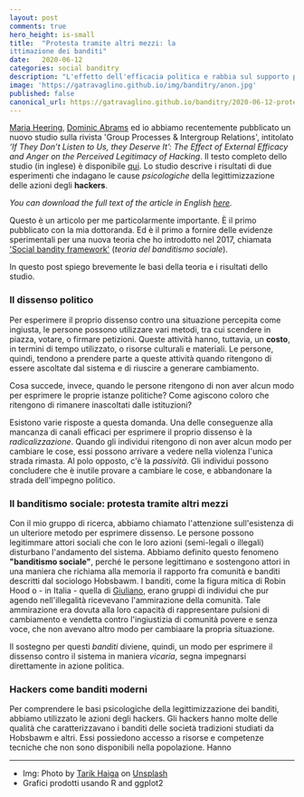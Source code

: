 ```yaml
---
layout: post
comments: true
hero_height: is-small
title:  "Protesta tramite altri mezzi: la 
ittimazione dei banditi"
date:   2020-06-12
categories: social banditry
description: "L'effetto dell'efficacia politica e rabbia sul supporto per i banditi sociali"
image: 'https://gatravaglino.github.io/img/banditry/anon.jpg'
published: false
canonical_url: https://gatravaglino.github.io/banditry/2020-06-12-protest-bandits.markdown.html
---
```

[Maria Heering](https://www.kent.ac.uk/psychology/people/328/www.kent.ac.uk/psychology/people/328/heering-maria), [Dominic Abrams](https://www.kent.ac.uk/psychology/people/212/www.kent.ac.uk/psychology/people/212/abrams-dominic) ed io abbiamo recentemente pubblicato un nuovo studio sulla rivista 'Group Processes & Intergroup Relations', intitolato *‘If They Don’t Listen to Us, they Deserve It’: The Effect of External Efficacy and Anger on the Perceived Legitimacy of Hacking*. Il testo completo dello studio (in inglese) è disponibile [qui](https://kar.kent.ac.uk/81609/3/If%20they%20don%27t%20listen%20to%20us%20they%20deserve%20it.pdf). Lo studio descrive i risultati di due esperimenti che indagano le cause *psicologiche* della legittimizzazione delle azioni degli **hackers**. 

*You can download the full text of the article in English [here](https://kar.kent.ac.uk/81609/3/If%20they%20don%27t%20listen%20to%20us%20they%20deserve%20it.pdf).* 

Questo è un articolo per me particolarmente importante. È il primo pubblicato con la mia dottoranda. Ed è il primo a fornire delle evidenze sperimentali per una nuova teoria che ho introdotto nel 2017, chiamata ['Social bandity framework'](https://journals.sagepub.com/doi/full/10.1177/1368430217722037) (*teoria del banditismo sociale*). 

In questo post spiego brevemente le basi della teoria e i risultati dello studio.

### Il dissenso politico

Per esperimere il proprio dissenso contro una situazione percepita come ingiusta, le persone possono utilizzare vari metodi, tra cui scendere in piazza, votare, o firmare petizioni. Queste attività hanno, tuttavia, un **costo**, in termini di tempo utilizzato, o risorse culturali e materiali. Le persone, quindi, tendono a prendere parte a queste attività quando ritengono di essere ascoltate dal sistema e di riuscire a generare cambiamento.

Cosa succede, invece, quando le persone ritengono di non aver alcun modo per esprimere le proprie istanze politiche? Come agiscono coloro che ritengono di rimanere inascoltati dalle istituzioni? 

Esistono varie risposte a questa domanda. Una delle conseguenze alla mancanza di canali efficaci per esprimere il proprio dissenso è la *radicalizzazione*. Quando gli individui ritengono di non aver alcun modo per cambiare le cose, essi possono arrivare a vedere nella violenza l'unica strada rimasta. Al polo opposto, c'è la *passività*. Gli individui possono concludere che è inutile provare a cambiare le cose, e abbandonare la strada dell'impegno politico. 

### Il banditismo sociale: protesta tramite altri mezzi

Con il mio gruppo di ricerca, abbiamo chiamato l'attenzione sull'esistenza di un ulteriore metodo per esprimere dissenso. Le persone possono legitimmare attori sociali che con le loro azioni (semi-legali o illegali) disturbano l'andamento del sistema. Abbiamo definito questo fenomeno **"banditismo sociale"**, perché le persone legittimano e sostengono attori in una maniera che richiama alla memoria il rapporto fra comunità e banditi descritti dal sociologo Hobsbawm. I banditi, come  la figura mitica di Robin Hood o - in Italia - quella di [Giuliano](https://it.wikipedia.org/wiki/Salvatore_Giuliano), erano gruppi di individui che pur agendo nell'illegalità ricevevano l'ammirazione della comunità. Tale ammirazione era dovuta alla loro capacità di rappresentare pulsioni di cambiamento e vendetta contro l'ingiustizia di comunità povere e senza voce, che non avevano altro modo per cambiaare la propria situazione.

Il sostegno per questi *banditi* diviene, quindi, un modo per esprimere il dissenso contro il sistema in maniera *vicaria*, segna impegnarsi direttamente in azione politica. 

### Hackers come banditi moderni

Per comprendere le basi psicologiche della legittimizzazione dei banditi, abbiamo utilizzato le azioni degli hackers. Gli hackers hanno molte delle qualità che caratterizzavano i banditi delle società tradizioni studiati da Hobsbawm e altri. Essi possiedono accesso a risorse e competenze tecniche che non sono disponibili nella popolazione. Hanno 



***
- Img: Photo by [Tarik Haiga](https://unsplash.com/@tar1k) on [Unsplash](https://unsplash.com)
- Grafici prodotti usando R and ggplot2
